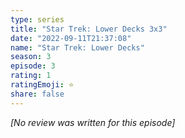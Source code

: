 ```yaml
---
type: series
title: "Star Trek: Lower Decks 3x3"
date: "2022-09-11T21:37:08"
name: "Star Trek: Lower Decks"
season: 3
episode: 3
rating: 1
ratingEmoji: ⭐️
share: false
---
```


*[No review was written for this episode]*
